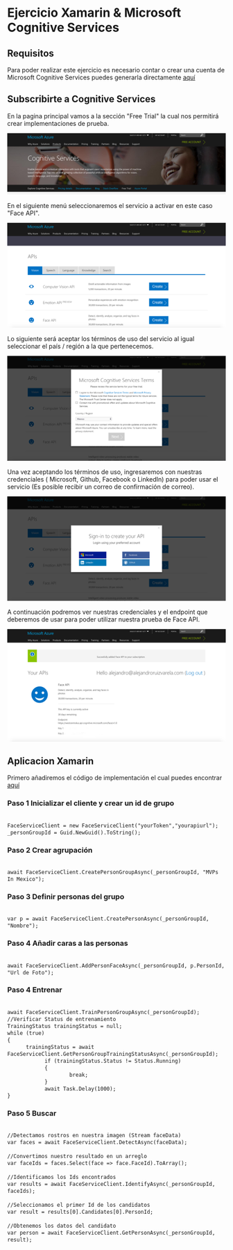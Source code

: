 # Ejercicio Xamarin & Microsoft Cognitive Services

## Requisitos

Para poder realizar este ejercicio es necesario contar o crear una cuenta de Microsoft Cognitive Services puedes generarla directamente [aquí](https://www.microsoft.com/cognitive-services/)

## Subscribirte a Cognitive Services

En la pagina principal vamos a la sección "Free Trial" la cual nos permitirá crear implementaciones de prueba.

<img src="Imagenes/1.png"/>

En el siguiente menú seleccionaremos el servicio a activar en este caso "Face API".

<img src="Imagenes/2.png"/>

Lo siguiente será aceptar los términos de uso del servicio al igual seleccionar el país / región a la que pertenecemos. 

<img src="Imagenes/3.png"/>

Una vez aceptando los términos de uso, ingresaremos con nuestras credenciales ( Microsoft, Github, Facebook o LinkedIn) para poder usar el servicio (Es posible recibir un correo de confirmación de correo).

<img src="Imagenes/4.png"/>

A continuación podremos ver nuestras credenciales y el endpoint que deberemos de usar para poder utilizar nuestra prueba de Face API.

<img src="Imagenes/5.png"/>

## Aplicacion Xamarin

Primero añadiremos el código de implementación el cual puedes encontrar [aquí](https://github.com/Microsoft/Cognitive-Face-Windows/tree/master/ClientLibrary)

### Paso 1 Inicializar el cliente y crear un id de grupo

```

FaceServiceClient = new FaceServiceClient("yourToken","yourapiurl");
_personGroupId = Guid.NewGuid().ToString();

```

### Paso 2 Crear agrupación

```

await FaceServiceClient.CreatePersonGroupAsync(_personGroupId, "MVPs In Mexico");

```

### Paso 3 Definir personas del grupo

```

var p = await FaceServiceClient.CreatePersonAsync(_personGroupId, "Nombre");

```

### Paso 4 Añadir caras a las personas

```

await FaceServiceClient.AddPersonFaceAsync(_personGroupId, p.PersonId, "Url de Foto");

```

### Paso 4 Entrenar

```

await FaceServiceClient.TrainPersonGroupAsync(_personGroupId);
//Verificar Status de entrenamiento
TrainingStatus trainingStatus = null;
while (true)
{
      trainingStatus = await FaceServiceClient.GetPersonGroupTrainingStatusAsync(_personGroupId);
			if (trainingStatus.Status != Status.Running)
			{
					break;
			}
			await Task.Delay(1000);
}

```

### Paso 5 Buscar

```

//Detectamos rostros en nuestra imagen (Stream faceData)
var faces = await FaceServiceClient.DetectAsync(faceData);

//Convertimos nuestro resultado en un arreglo 
var faceIds = faces.Select(face => face.FaceId).ToArray();

//Identificamos los Ids encontrados
var results = await FaceServiceClient.IdentifyAsync(_personGroupId, faceIds);

//Seleccionamos el primer Id de los candidatos
var result = results[0].Candidates[0].PersonId;

//Obtenemos los datos del candidato
var person = await FaceServiceClient.GetPersonAsync(_personGroupId, result);

```
